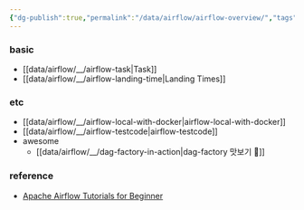 ```yaml
---
{"dg-publish":true,"permalink":"/data/airflow/airflow-overview/","tags":["airflow","overview"],"noteIcon":""}
---
```



### basic
- [[data/airflow/__/airflow-task\|Task]]
- [[data/airflow/__/airflow-landing-time\|Landing Times]]

### etc
- [[data/airflow/__/airflow-local-with-docker\|airflow-local-with-docker]]
- [[data/airflow/__/airflow-testcode\|airflow-testcode]]
- awesome
	- [[data/airflow/__/dag-factory-in-action\|dag-factory 맛보기 🤤]]

### reference
- [Apache Airflow Tutorials for Beginner](https://heumsi.github.io/apache-airflow-tutorials-for-beginner/)